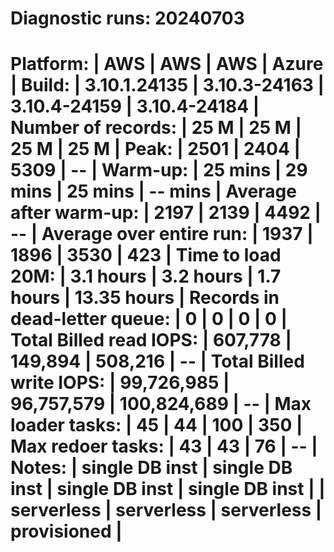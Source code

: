 

Diagnostic runs:
20240703
=====================================================================================================
Platform:                       |       AWS      |       AWS      |       AWS      |     Azure      |
Build:                          |  3.10.1.24135  |  3.10.3-24163  |  3.10.4-24159  |  3.10.4-24184  |
Number of records:              |    25 M        |    25 M        |    25 M        |    25 M        |
Peak:                           |  2501          |  2404          |  5309          |    --          |
Warm-up:                        |    25 mins     |    29 mins     |    25 mins     |    -- mins     |
Average after warm-up:          |  2197          |  2139          |  4492          |    --          |
Average over entire run:        |  1937          |  1896          |  3530          |   423          |
Time to load 20M:               |     3.1 hours  |     3.2 hours  |     1.7 hours  |    13.35 hours |
Records in dead-letter queue:   |     0          |     0          |     0          |     0          |
Total Billed read IOPS:         |      607,778   |      149,894   |      508,216   |    --          |
Total Billed write IOPS:        |   99,726,985   |   96,757,579   |  100,824,689   |    --          |
Max loader tasks:               |     45         |     44         |    100         |    350         |
Max redoer tasks:               |     43         |     43         |     76         |     --         |
Notes:                          | single DB inst | single DB inst | single DB inst | single DB inst |
                                |   serverless   |   serverless   |   serverless   |  provisioned   |
=====================================================================================================

